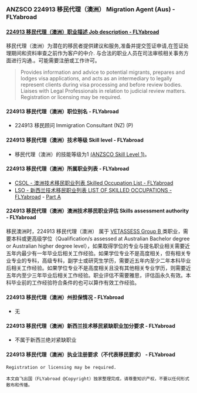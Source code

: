 ### ANZSCO 224913 移民代理（澳洲） Migration Agent (Aus) - FLYabroad ###

####  [224913 移民代理（澳洲）职业描述 Job description - FLYabroad](http://www.flyabroadvisa.com/anzsco/2249.html#224913)

移民代理（澳洲）为潜在的移民者提供建议和服务,准备并提交签证申请,在签证处理期间和资料审查之前作为客户的中介. 与合法的职业人员在司法审核相关事务方面进行沟通.。可能需要注册或工作许可。 

> Provides information and advice to potential migrants, prepares and lodges visa applications, and acts as an intermediary to legally represent clients during visa processing and before review bodies. Liaises with Legal Professionals in relation to judicial review matters. Registration or licensing may be required.

#### 224913 移民代理（澳洲）职位别名 - FLYabroad
 
- 224913	 移民顾问 Immigration Consultant (NZ) (P)

#### 224913 移民代理（澳洲）技术等级 Skill level - FLYabroad

- 移民代理（澳洲）的技能等级为1 [(ANZSCO Skill Level 1)](http://www.flyabroadvisa.com/anzsco/)。

#### 224913 移民代理（澳洲）所属职业列表 - FLYabroad

- [CSOL - 澳洲技术移民职业列表 Skilled Occupation List - FLYabroad](http://www.flyabroadvisa.com/sol/)
- [LSO - 新西兰技术移民职业列表 LIST OF SKILLED OCCUPATIONS - FLYabroad](http://nz.flyabroadvisa.com/lso/) - [Part A](parta)

#### 224913 移民代理（澳洲）澳洲技术移民职业评估 Skills assessment authority - FLYabroad

移民澳洲时，224913 移民代理（澳洲） 属于 [VETASSESS Group B ](http://www.flyabroadvisa.com/ass/vetassess.html)类职业，需要本科或更高级学位（Qualification/s assessed at Australian Bachelor degree or Australian higher degree level），如果取得学位的专业与提名职业相关需要近五年内最少有一年毕业后相关工作经验。如果学位专业不是高度相关，但有相关专业专业的专科，高级专科，副学士或研究生学历，需要近五年内至少二年本科毕业后相关工作经验。如果学位专业不是高度相关且没有其他相关专业学历，则需要近五年内至少三年毕业后相关工作经验。职业评估不需要雅思，评估函永久有效。本科毕业前的工作经验符合条件的也可以算作有效工作经验。

#### 224913 移民代理（澳洲）州担保情况 - FLYabroad

- 无

#### 224913 移民代理（澳洲）新西兰技术移民紧缺职业加分要求 - FLYabroad

- 不属于新西兰绝对紧缺职业

#### 224913 移民代理（澳洲）执业注册要求（不代表移民要求） - FLYabroad

    Registration or licensing may be required.

`本文由飞出国（FLYabroad @Copyright）独家整理完成，请尊重知识产权，不要以任何形式散布和传播。`